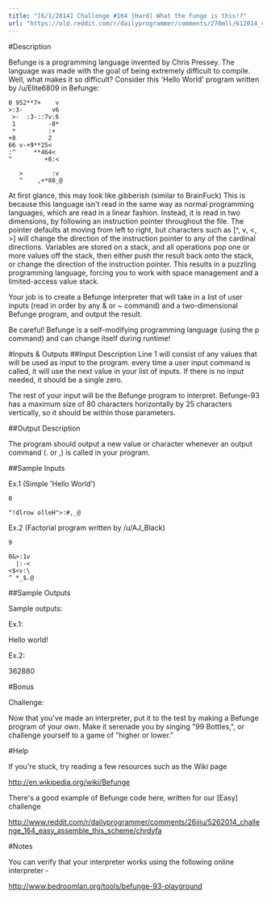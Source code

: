 ```yaml
---
title: "[6/1/2014] Challenge #164 [Hard] What the Funge is this!?"
url: "https://old.reddit.com/r/dailyprogrammer/comments/270mll/612014_challenge_164_hard_what_the_funge_is_this/"
---
```


#Description

Befunge is a programming language invented by Chris Pressey. The language was made with the goal of being extremely difficult to compile. Well, what makes it so difficult? Consider this 'Hello World' program written by /u/Elite6809 in Befunge:

    0 952**7+    v
    >:3-        v6
     >-  :3-::7v:6
     1         -8*
     *         :+  
    +8         2  
    66 v-+9**25<  
    :^     **464< 
    ^         +8:<
    
       >        :v
       ^    ,+*88_@

At first glance, this may look like gibberish (similar to BrainFuck) This is because this language isn't read in the same way as normal programming languages, which are read in a linear fashion. Instead, it is read in two dimensions, by following an instruction pointer throughout the file. The pointer defaults at moving from left to right, but characters such as [^, v, <, >] will change the direction of the instruction pointer to any of the cardinal directions. Variables are stored on a stack, and all operations pop one or more values off the stack, then either push the result back onto the stack, or change the direction of the instruction pointer. This results in a puzzling programming language, forcing you to work with space management and a limited-access value stack.

Your job is to create a Befunge interpreter that will take in a list of user inputs (read in order by any & or ~ command) and a two-dimensional Befunge program, and output the result.

Be careful! Befunge is a self-modifying programming language (using the p command) and can change itself during runtime!

#Inputs & Outputs
##Input Description
Line 1 will consist of any values that will be used as input to the program. every time a user input command is called, it will use the next value in your list of inputs. If there is no input needed, it should be a single zero.

The rest of your input will be the Befunge program to interpret. Befunge-93 has a maximum size of 80 characters horizontally by 25 characters vertically, so it should be within those parameters.

##Output Description

The program should output a new value or character whenever an output command (. or ,) is called in your program.

##Sample Inputs

Ex.1 (Simple 'Hello World')

    0

    "!dlrow olleH">:#,_@

Ex.2 (Factorial program written by /u/AJ_Black)

    9

    0&>:1v
      |:-<
    <$<v:\
    ^ *_$.@


##Sample Outputs

Sample outputs:

Ex.1:

Hello world!

Ex.2:

362880

#Bonus

Challenge:

Now that you've made an interpreter, put it to the test by making a Befunge program of your own. Make it serenade you by singing "99 Bottles,", or challenge yourself to a game of "higher or lower." 

#Help

If you're stuck, try reading a few resources such as the Wiki page

http://en.wikipedia.org/wiki/Befunge

There's a good example of Befunge code here, written for our [Easy] challenge

http://www.reddit.com/r/dailyprogrammer/comments/26ijiu/5262014_challenge_164_easy_assemble_this_scheme/chrdyfa

#Notes

You can verify that your interpreter works using the following online interpreter - 


http://www.bedroomlan.org/tools/befunge-93-playground